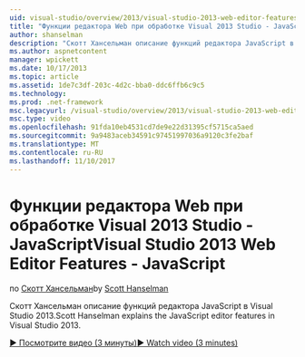 ```yaml
---
uid: visual-studio/overview/2013/visual-studio-2013-web-editor-features-javascript
title: "Функции редактора Web при обработке Visual 2013 Studio - JavaScript | Документы Microsoft"
author: shanselman
description: "Скотт Хансельман описание функций редактора JavaScript в Visual Studio 2013."
ms.author: aspnetcontent
manager: wpickett
ms.date: 10/17/2013
ms.topic: article
ms.assetid: 1de7c3df-203c-4d2c-bba0-ddc6ffb6c9c5
ms.technology: 
ms.prod: .net-framework
msc.legacyurl: /visual-studio/overview/2013/visual-studio-2013-web-editor-features-javascript
msc.type: video
ms.openlocfilehash: 91fda10eb4531cd7de9e22d31395cf5715ca5aed
ms.sourcegitcommit: 9a9483aceb34591c97451997036a9120c3fe2baf
ms.translationtype: MT
ms.contentlocale: ru-RU
ms.lasthandoff: 11/10/2017
---
```

<a name="visual-studio-2013-web-editor-features---javascript"></a><span data-ttu-id="6c9c1-103">Функции редактора Web при обработке Visual 2013 Studio - JavaScript</span><span class="sxs-lookup"><span data-stu-id="6c9c1-103">Visual Studio 2013 Web Editor Features - JavaScript</span></span>
====================
<span data-ttu-id="6c9c1-104">по [Скотт Хансельман](https://github.com/shanselman)</span><span class="sxs-lookup"><span data-stu-id="6c9c1-104">by [Scott Hanselman](https://github.com/shanselman)</span></span>

<span data-ttu-id="6c9c1-105">Скотт Хансельман описание функций редактора JavaScript в Visual Studio 2013.</span><span class="sxs-lookup"><span data-stu-id="6c9c1-105">Scott Hanselman explains the JavaScript editor features in Visual Studio 2013.</span></span>

[<span data-ttu-id="6c9c1-106">&#9654; Посмотрите видео (3 минуты)</span><span class="sxs-lookup"><span data-stu-id="6c9c1-106">&#9654; Watch video (3 minutes)</span></span>](https://channel9.msdn.com/Blogs/ASP-NET-Site-Videos/visual-studio-2013-web-editor-features-javascript)
